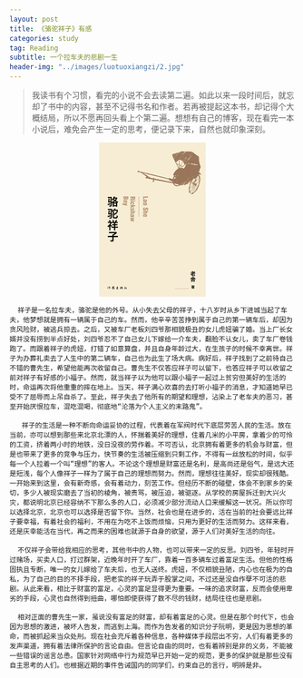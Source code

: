 ```yaml
---
layout: post
title: 《骆驼祥子》有感 
categories: study
tag: Reading
subtitle: 一个拉车夫的悲剧一生
header-img: "../images/luotuoxiangzi/2.jpg"
---
```


> 我读书有个习惯，看完的小说不会去读第二遍。如此以来一段时间后，就忘却了书中的内容，甚至不记得书名和作者。若再被提起这本书，却记得个大概结局，所以不愿再回头看上个第二遍。想想有自己的博客，现在看完一本小说后，难免会产生一定的思考，便记录下来，自然也就印象深刻。

<center><p><img src="../images/luotuoxiangzi/1.jpg" align="center"></p></center>
 
 
      祥子是一名拉车夫，骆驼是他的外号。从小失去父母的祥子，十八岁时从乡下进城当起了车夫，他梦想就是拥有一辆属于自己的车。然而，他辛辛苦苦挣到属于自己的第一辆车后，却因为贪风险财，被逃兵掠去。之后，又被车厂老板刘四爷那相貌极丑的女儿虎妞骗了婚。当上厂长女婿并没有捞到半点好处，刘四爷忍不了自己女儿下嫁给一介车夫，翻脸不认女儿，卖了车厂卷钱跑了。而跟着祥子的虎妞，打错了如意算盘，并且自身年龄过大，在生孩子的时候不幸离世。祥子为办葬礼卖去了人生中的第二辆车，自己也为此生了场大病。病好后，祥子找到了之前待自己不错的曹先生，希望他能再次收留自己。曹先生不仅答应祥子可以留下，也答应祥子可以收留之前对祥子有好感的小福子。然而，就当祥子以为他可以跟小福子一起过上贫穷但美好的生活的时，命运再次将他重重的摔在地上。当天，祥子满心欢喜的去打听小福子的消息，才知道她早已受不了屈辱而上吊自杀了。至此，祥子失去了他所有的期望和理想，沾染上了老车夫的恶习，甚至开始厌恨拉车，混吃混喝，彻底地“沦落为个人主义的末路鬼”。

       祥子的生活是一种不断向命运妥协的过程，代表着在军阀时代下底层劳苦人民的生活。放在当前，亦可以想到那些来北京北漂的人，怀揣着美好的理想，住着几米的小平房，拿着少的可怜的工资，挤着两小时的地铁，没日没夜的劳作着。不可否认，北京拥有着更多的机会与财富，但是也带来了更多的竞争与压力，快节奏的生活被压缩到只剩工作，不得有一丝放松的时间，似乎每一个人拉着一个叫“理想”的客人。不论这个理想是财富还是名利，是高尚还是俗气，是远大还是短浅，每个人像祥子一样为了属于自己的理想而努力。然而，理想往往美好，现实却很残酷。一开始来到这里，会有新奇感，会有着动力，刻苦工作。但经历不断的碰壁，体会不到家乡的亲切，多少人被现实磨去了当初的棱角，被责骂，被压迫，被驱逐。从学校的房屋拆迁到大兴火灾，都说明北京已经容纳不下那么多的人口，必须减少部分流动人口来缓解这一状况。所以你可以选择北京，北京也可以选择是否留下你。当然，社会也是在进步的，活在当前的社会要远比祥子要幸福，有着社会的福利，不用在为吃不上饭而烦恼，只用为更好的生活而努力。这样来看，还是庆幸能活在当代，再之而来的困难也就源于自身的欲望，源于人们对美好生活的向往。

      不仅祥子会带给我相应的思考，其他书中的人物，也可以带来一定的反思。刘四爷，年轻时开过赌场，买卖人口，打过群架，近晚年时开了车厂，靠着一百多辆车过着富足生活。但他的性格固执且专断，唯一的女儿嫁给了车夫后，也无人送终。虎妞，不仅相貌丑陋，内心也在极为的自私，为了自己的目的不择手段，把老实的祥子玩弄于股掌之间，不过还是没自作孽不可活的悲剧。从此来看，相比于财富的富足，心灵的富足显得更为重要。一味的追求财富，反而会使用卑劣的手段，心灵也自然得到扭曲，哪怕即使获得了数不尽的钱财，结局往往也是悲剧。

      相对正面的曹先生一家，虽说没有富足的财富，却有着富足的心灵。但是在那个时代下，也会因为思想的激进，被坏人告发，而逃到上海。而作为告发者的知识分子阮明，更是因为思想的革命，而被抓起来当众处刑。现在社会充斥着各种信息，各种媒体手段层出不穷，人们有着更多的发声渠道，拥有着法律所保护的言论自由。但言论自由的同时，也有着辨别是非的义务，不能被一些错误的谣言怂恿。国家针对网络中行为规范早已开始一定的规范，更多的保护就是那些没有自主思考的人们。也根据近期的事件告诫国内的同学们，约束自己的言行，明辨是非。